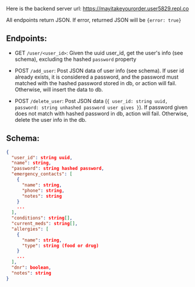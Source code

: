 Here is the backend server url: <https://mayitakeyourorder.user5829.repl.co>

All endpoints return JSON. If error, returned JSON will be `{error: true}`

## Endpoints:

- GET `/user/<user_id>`: Given the uuid user_id, get the user's info (see schema), excluding the hashed `password` property

- POST `/add_user`: Post JSON data of user info (see schema). If user id already exists, it is considered a password, and the password must matched with the hashed password stored in db, or action will fail. Otherwise, will insert the data to db.

- POST `/delete_user`: Post JSON data (`{ user_id: string uuid, password: string unhashed password user gives }`). If password given does not match with hashed password in db, action will fail. Otherwise, delete the user info in the db.

## Schema:

```json
{
  "user_id": string uuid,
  "name": string,
  "password": string hashed password,
  "emergency_contacts": [
    {
      "name": string,
      "phone": string,
      "notes": string
    }
    ...
  ],
  "conditions": string[],
  "current_meds": string[],
  "allergies": [
    {
      "name": string,
      "type": string (food or drug)
    }
    ...
  ],
  "dnr": boolean,
  "notes": string
}
```
